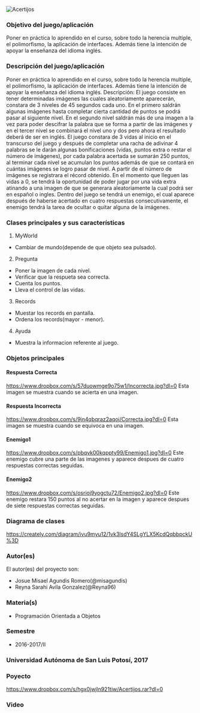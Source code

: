 ![Acertijos](https://scontent.fgdl4-1.fna.fbcdn.net/v/t34.0-12/18600615_1601985876532058_1837571774_n.jpg?oh=58740481588e377b65ffa910b5be758f&oe=592D7BBC)

### Objetivo del juego/aplicación
Poner en práctica lo aprendido en el curso, sobre todo la herencia multiple,  el polimorfismo, la aplicación de interfaces. 
Además tiene la intención de apoyar la enseñanza del idioma inglés.

### Descripción del juego/aplicación
Poner en práctica lo aprendido en el curso, sobre todo la herencia multiple,  el polimorfismo, la aplicación de interfaces. 
Además tiene la intención de apoyar la enseñanza del idioma inglés. 
Descripción: El juego consiste en tener determinadas imágenes las cuales aleatoriamente aparecerán, constara de 3 niveles de 45 segundos cada uno. En el primero saldrán algunas imágenes hasta completar cierta cantidad de puntos se podrá pasar al siguiente nivel. En el segundo nivel saldrán más de una imagen a la vez para poder descifrar la palabra que se forma a partir de las imágenes y en el tercer  nivel se combinará el nivel uno y dos pero ahora el resultado deberá de ser en inglés. El juego constara de 3 vidas al inicio en el transcurso del juego y después de completar una racha de adivinar 4 palabras se le darán algunas bonificaciones (vidas, puntos extra o restar el número de imágenes), por cada palabra acertada se sumarán 250 puntos, al terminar cada nivel se acumulan los puntos además de que se contará en cuántas imágenes se logro pasar de nivel. A partir de el número de imágenes se registrara el récord obtenido. 
En el momento que lleguen las vidas a 0, se tendrá la oportunidad de poder jugar por una vida extra atinando a una imagen de que se generara aleatoriamente la cual podrá ser en español o ingles. 
Dentro del juego se tendrá un enemigo, el cual aparece después de haberse acertado en cuatro respuestas consecutivamente, el enemigo tendrá la tarea de ocultar o quitar alguna de la imágenes.

### Clases principales y sus características
1. MyWorld
* Cambiar de mundo(depende de que objeto sea pulsado).

2. Pregunta
* Poner la imagen de cada nivel.
* Verificar que la respueta sea correcta.
* Cuenta los puntos.
* Lleva el control de las vidas.

3. Records
* Muestar los records en pantalla.
* Ordena los records(mayor - menor).

4. Ayuda
* Muestra la informacion referente al juego.

### Objetos principales
#### Respuesta Correcta
https://www.dropbox.com/s/57duowmge9o75w1/Incorrecta.jpg?dl=0
Esta imagen se muestra cuando se acierta en una imagen.
#### Respuesta Incorrecta
https://www.dropbox.com/s/9jn4qbqraz2aqoj/Correcta.jpg?dl=0
Esta imagen se muestra cuando se equivoca en una imagen.
#### Enemigo1
https://www.dropbox.com/s/pbqvk00kqppty99/Enemigo1.jpg?dl=0
Este enemigo cubre una parte de las imagenes y aparece despues de cuatro respuestas correctas seguidas.
#### Enemigo2 
https://www.dropbox.com/s/osrioj9yogctu72/Enemigo2.jpg?dl=0
Este enemigo restara 150 puntos al no acertar en la imagen y aparece despues de siete respuestas correctas seguidas.

### Diagrama de clases
https://creately.com/diagram/ivu9myu12/1vk3lsdY4SLgYLX5KcdQqbbpckU%3D

### Autor(es)
El autor(es) del proyecto son:
- Josue Misael Agundis Romero(@misagundis)
- Reyna Sarahi Avila Gonzalez(@Reyna96)

### Materia(s)
- Programación Orientada a Objetos

### Semestre
- 2016-2017/II

### Universidad Autónoma de San Luis Potosí, 2017
### Poyecto
 https://www.dropbox.com/s/hgx0jwjln921tiw/Acertijos.rar?dl=0

### Video
